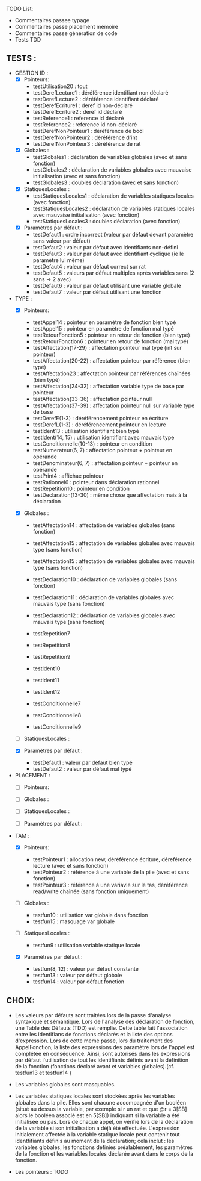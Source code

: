 TODO List:
- Commentaires passee typage
- Commentaires passe placement mémoire
- Commentaires passe génération de code 
- Tests TDD




## TESTS : 

- GESTION ID : 
    - [x] Pointeurs:
        - testUtilisation20 : tout
        - testDerefLecture1 : déréférence identifiant non déclaré 
        - testDerefLecture2 : déréférence identifiant déclaré 
        - testDerefEcriture1 : deref id non-déclaré
        - testDerefEcriture2 : deref id déclaré
        - testReference1 : reference id déclaré
        - testReference2 : reference id non-déclaré
        - testDerefNonPointeur1 : déréférence de bool
        - testDerefNonPointeur2 : déréférence d'int
        - testDerefNonPointeur3 : déréférence de rat
    - [x] Globales :
        - testGlobales1 : déclaration de variables globales (avec et sans fonction)
        - testGlobales2 : déclaration de variables globales avec mauvaise initialisation (avec et sans fonction)
        - testGlobales3 : doubles déclaration (avec et sans fonction)
    - [x] StatiquesLocales :
        - testStatiquesLocales1 : déclaration de variables statiques locales (avec fonction)
        - testStatiquesLocales2 : déclaration de variables statiques locales avec mauvaise initialisation (avec fonction)
        - testStatiquesLocales3 : doubles déclaration (avec fonction)
    - [x] Paramètres par défaut :
        - testDefaut1 : ordre incorrect (valeur par défaut devant paramètre sans valeur par défaut)
        - testDefaut2 : valeur par défaut avec identifiants non-défini
        - testDefaut3 : valeur par défaut avec identifiant cyclique (ie le paramètre lui même)
        - testDefaut4 : valeur par défaut correct sur rat
        - testDefaut5 : valeurs par défaut multiples après variables sans (2 sans -> 2 avec)
        - testDefaut6 : valeur par défaut utilisant une variable globale
        - testDefaut7 : valeur par défaut utilisant une fonction

- TYPE : 
    - [x] Pointeurs:
        - testAppel14 : pointeur en paramètre de fonction bien typé
        - testAppel15 : pointeur en paramètre de fonction mal typé
        - testRetourFonction5 : pointeur en retour de fonction (bien typé)
        - testRetourFonction6 : pointeur en retour de fonction (mal typé)
        - testAffectation(17-29) : affectation pointeur mal typé (int sur pointeur)
        - testAffectation(20-22) : affectation pointeur par référence (bien typé)
        - testAffectation23 : affectation pointeur par références chaînées (bien typé)
        - testAffectation(24-32) : affectation variable type de base par pointeur 
        - testAffectation(33-36) : affectation pointeur null
        - testAffectation(37-39) : affectation pointeur null sur variable type de base
        - testDerefE(1-3) : déréférencement pointeur en écriture
        - testDerefL(1-3) : déréférencement pointeur en lecture
        - testIdent13 : utilisation identifiant bien typé
        - testIdent(14, 15) : utilisation identifiant avec mauvais type
        - testConditionnelle(10-13) : pointeur en condition
        - testNumerateur(6, 7) : affectation pointeur + pointeur en opérande
        - testDenominateur(6, 7) : affectation pointeur + pointeur en opérande
        - testPrint4 : affichae pointeur
        - testRationnel6 : pointeur dans déclaration rationnel
        - testRepetition10 : pointeur en condition
        - testDeclaration(13-30) : même chose que affectation mais à la déclaration

    - [x] Globales :
        - testAffectation14 : affectation de variables globales (sans fonction)
        - testAffectation15 : affectation de variables globales avec mauvais type (sans fonction)
        - testAffectation15 : affectation de variables globales avec mauvais type (sans fonction)

        - testDeclaration10 : déclaration de variables globales (sans fonction)
        - testDeclaration11 : déclaration de variables globales avec mauvais type (sans fonction)
        - testDeclaration12 : déclaration de variables globales avec mauvais type (sans fonction)

        - testRepetition7
        - testRepetition8
        - testRepetition9

        - testIdent10
        - testIdent11
        - testIdent12

        - testConditionnelle7
        - testConditionnelle8
        - testConditionnelle9
    - [ ] StatiquesLocales :
    - [x] Paramètres par défaut :
        - testDefaut1 : valeur par défaut bien typé
        - testDefaut2 : valeur par défaut mal typé 


- PLACEMENT :
    - [ ] Pointeurs:
    - [ ] Globales :
    - [ ] StatiquesLocales :
    - [ ] Paramètres par défaut :


- TAM : 
    - [x] Pointeurs:
        - testPointeur1 : allocation new, déréférence écriture, déreférence lecture (avec et sans fonction)
        - testPointeur2 : référence à une variable de la pile (avec et sans fonction)
        - testPointeur3 : référence à une variavle sur le tas, déréférence read/write chaînée (sans fonction uniquement)
    
    - [ ] Globales :
         - testfun10 : utilisation var globale dans fonction
         - testfun15 : masquage var globale

    - [ ] StatiquesLocales :
        - testfun9 : utilisation variable statique locale

    - [x] Paramètres par défaut :
        - testfun(8, 12) : valeur par défaut constante
        - testfun13 : valeur par défaut globale
        - testfun14 : valeur par défaut fonction

## CHOIX:
- Les valeurs par défauts sont traitées lors de la passe d'analyse syntaxique et sémantique. Lors de l'analyse des déclaration de fonction, une Table des Défauts (TDD) est remplie. Cette table fait l'association entre les identifians de fonctions déclarés et la liste des options d'expression. Lors de cette meme passe, lors du traitement des AppelFonction, la liste des expressions des paramètre lors de l'appel est complétée en conséquence. Ainsi, sont autorisés dans les expressions par défaut l'utilisation de tout les identifiants définis avant la définition de la fonction (fonctions déclaré avant et variables globales).(cf. testfun13 et testfun14 )

- Les variables globales sont masquables.

- Les variables statiques locales sont stockées après les variables globales dans la pile. Elles sont chacune accompagnée d'un booléen (situé au dessus la variable, par exemple si r un rat et que @r = 3[SB] alors le booléen associé est en 5[SB]) indiquant si la variable a été initialisée ou pas. Lors de chaque appel, on vérifie lors de la déclaration de la variable si son initialisation a déjà été effectuée. L'expression initialement affectée à la variable statique locale peut contenir tout identfifiants définis au moment de la déclaration; cela inclut : les variables globales, les fonctions définies préalablement, les paramètres de la fonction et les variables locales déclarée avant dans le corps de la fonction.

- Les pointeurs : TODO